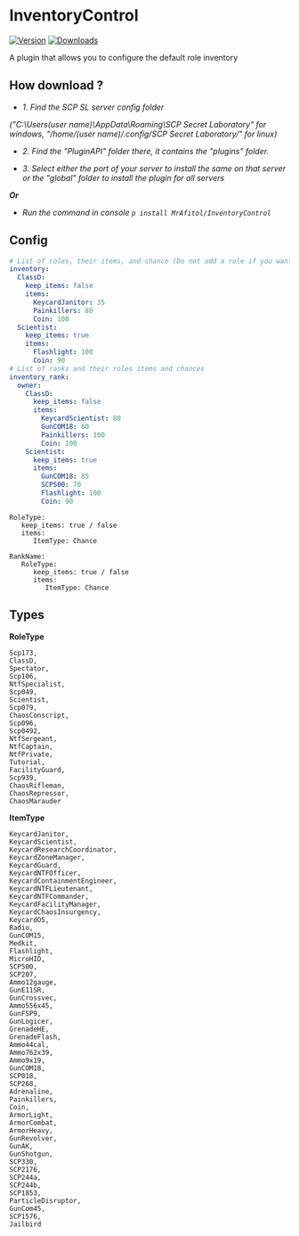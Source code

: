 # InventoryControl
[![Version](https://img.shields.io/github/v/release/MrAfitol/InventoryControl?sort=semver&style=flat-square&color=blue&label=Version)](https://github.com/MrAfitol/InventoryControl/releases)
[![Downloads](https://img.shields.io/github/downloads/MrAfitol/InventoryControl/total?style=flat-square&color=yellow&label=Downloads)](https://github.com/MrAfitol/InventoryControl/releases)

A plugin that allows you to configure the default role inventory

## How download ?
   - *1. Find the SCP SL server config folder*
   
   *("C:\Users\(user name)\AppData\Roaming\SCP Secret Laboratory\" for windows, "/home/(user name)/.config/SCP Secret Laboratory/" for linux)*
  
   - *2. Find the "PluginAPI" folder there, it contains the "plugins" folder.*
  
   - *3. Select either the port of your server to install the same on that server or the "global" folder to install the plugin for all servers*
  
  ***Or***
  
   - *Run the command in console `p install MrAfitol/InventoryControl`*

## Config

```yml
# List of roles, their items, and chance (Do not add a role if you want its inventory to be normal)
inventory:
  ClassD:
    keep_items: false
    items:
      KeycardJanitor: 35
      Painkillers: 80
      Coin: 100
  Scientist:
    keep_items: true
    items:
      Flashlight: 100
      Coin: 90
# List of ranks and their roles items and chances
inventory_rank:
  owner:
    ClassD:
      keep_items: false
      items:
        KeycardScientist: 80
        GunCOM18: 60
        Painkillers: 100
        Coin: 100
    Scientist:
      keep_items: true
      items:
        GunCOM18: 85
        SCP500: 70
        Flashlight: 100
        Coin: 90
```


```
RoleType:
   keep_items: true / false
   items:
      ItemType: Chance
```

```
RankName:
   RoleType:
      keep_items: true / false
      items:
         ItemType: Chance
```

## Types

**RoleType**
```
Scp173,
ClassD,
Spectator,
Scp106,
NtfSpecialist,
Scp049,
Scientist,
Scp079,
ChaosConscript,
Scp096,
Scp0492,
NtfSergeant,
NtfCaptain,
NtfPrivate,
Tutorial,
FacilityGuard,
Scp939,
ChaosRifleman,
ChaosRepressor,
ChaosMarauder
```

**ItemType**
```
KeycardJanitor,
KeycardScientist,
KeycardResearchCoordinator,
KeycardZoneManager,
KeycardGuard,
KeycardNTFOfficer,
KeycardContainmentEngineer,
KeycardNTFLieutenant,
KeycardNTFCommander,
KeycardFacilityManager,
KeycardChaosInsurgency,
KeycardO5,
Radio,
GunCOM15,
Medkit,
Flashlight,
MicroHID,
SCP500,
SCP207,
Ammo12gauge,
GunE11SR,
GunCrossvec,
Ammo556x45,
GunFSP9,
GunLogicer,
GrenadeHE,
GrenadeFlash,
Ammo44cal,
Ammo762x39,
Ammo9x19,
GunCOM18,
SCP018,
SCP268,
Adrenaline,
Painkillers,
Coin,
ArmorLight,
ArmorCombat,
ArmorHeavy,
GunRevolver,
GunAK,
GunShotgun,
SCP330,
SCP2176,
SCP244a,
SCP244b,
SCP1853,
ParticleDisruptor,
GunCom45,
SCP1576,
Jailbird
```

